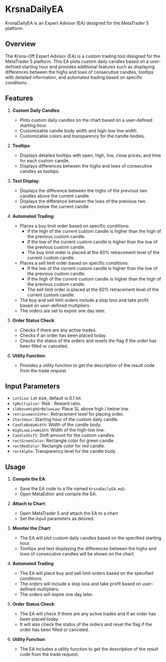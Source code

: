 # KrsnaDailyEA
KrsnaDailyEA is an Expert Advisor (EA) designed for the MetaTrader 5 platform.

## Overview
The Krsna-Off Expert Advisor (EA) is a custom trading tool designed for the MetaTrader 5 platform. This EA plots custom daily candles based on a user-defined starting hour and provides additional features such as displaying differences between the highs and lows of consecutive candles, tooltips with detailed information, and automated trading based on specific conditions.

## Features
1. **Custom Daily Candles**:
   - Plots custom daily candles on the chart based on a user-defined starting hour.
   - Customizable candle body width and high-low line width.
   - Customizable colors and transparency for the candle bodies.

2. **Tooltips**:
   - Displays detailed tooltips with open, high, low, close prices, and time for each custom candle.
   - Displays differences between the highs and lows of consecutive candles as tooltips.

3. **Text Display**:
   - Displays the difference between the highs of the previous two candles above the current candle.
   - Displays the difference between the lows of the previous two candles below the current candle.

4. **Automated Trading**:
   - Places a buy limit order based on specific conditions:
     - If the high of the current custom candle is higher than the high of the previous custom candle.
     - If the low of the current custom candle is higher than the low of the previous custom candle.
     - The buy limit order is placed at the 60% retracement level of the current custom candle.
   - Places a sell limit order based on specific conditions:
     - If the low of the current custom candle is higher than the low of the previous custom candle.
     - If the high of the current custom candle is higher than the high of the previous custom candle.
     - The sell limit order is placed at the 60% retracement level of the current custom candle.
   - The buy and sell limit orders include a stop loss and take profit based on user-defined multipliers.
   - The orders are set to expire one day later.

5. **Order Status Check**:
   - Checks if there are any active trades.
   - Checks if an order has been placed today.
   - Checks the status of the orders and resets the flag if the order has been filled or canceled.

6. **Utility Function**:
   - Provides a utility function to get the description of the result code from the trade request.

## Input Parameters
- `LotSize`: Lot size, default is 0.1 lot.
- `tpMultiplier`: Risk : Reward ratio.
- `slAboveHighOrBelowLow`: Place SL above high / below low.
- `retracementInPer`: Retracement level for placing order.
- `StartHour`: Starting hour of the custom daily candle.
- `CandleBodyWidth`: Width of the candle body.
- `HighLowLineWidth`: Width of the high-low line.
- `CandleShift`: Shift amount for the custom candles.
- `rectGreenColor`: Rectangle color for green candle.
- `rectRedColor`: Rectangle color for red candle.
- `rectAlpha`: Transparency level for the candle body.

## Usage
1. **Compile the EA**:
   - Save the EA code to a file named `KrsnaDailyEA.mq5`.
   - Open MetaEditor and compile the EA.

2. **Attach to Chart**:
   - Open MetaTrader 5 and attach the EA to a chart.
   - Set the input parameters as desired.

3. **Monitor the Chart**:
   - The EA will plot custom daily candles based on the specified starting hour.
   - Tooltips and text displaying the differences between the highs and lows of consecutive candles will be shown on the chart.

4. **Automated Trading**:
   - The EA will place buy and sell limit orders based on the specified conditions.
   - The orders will include a stop loss and take profit based on user-defined multipliers.
   - The orders will expire one day later.

5. **Order Status Check**:
   - The EA will check if there are any active trades and if an order has been placed today.
   - It will also check the status of the orders and reset the flag if the order has been filled or canceled.

6. **Utility Function**:
   - The EA includes a utility function to get the description of the result code from the trade request.